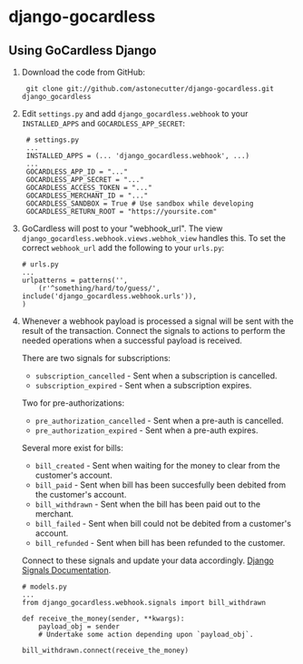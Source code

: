 django-gocardless
=================

Using GoCardless Django
-----------------------

1. Download the code from GitHub:

        git clone git://github.com/astonecutter/django-gocardless.git django_gocardless

1. Edit `settings.py` and add  `django_gocardless.webhook` to your `INSTALLED_APPS` 
   and `GOCARDLESS_APP_SECRET`:

        # settings.py
        ...
        INSTALLED_APPS = (... 'django_gocardless.webhook', ...)
        ...
        GOCARDLESS_APP_ID = "..."
        GOCARDLESS_APP_SECRET = "..."
        GOCARDLESS_ACCESS_TOKEN = "..."
        GOCARDLESS_MERCHANT_ID = "..."
        GOCARDLESS_SANDBOX = True # Use sandbox while developing
        GOCARDLESS_RETURN_ROOT = "https://yoursite.com"

1.  GoCardless will post to your "webhook_url". 
    The view `django_gocardless.webhook.views.webhok_view` handles this. 
    To set the correct `webhook_url` add the following to your `urls.py`:

        # urls.py
        ...
        urlpatterns = patterns('',
            (r'^something/hard/to/guess/', include('django_gocardless.webhook.urls')),
        )

1.  Whenever a webhook payload is processed a signal will be sent with the 
    result of the transaction. Connect the signals to actions to perform 
    the needed operations when a successful payload is received.
    
    There are two signals for subscriptions:
    - `subscription_cancelled` - Sent when a subscription is cancelled.
    - `subscription_expired` - Sent when a subscription expires.

    Two for pre-authorizations:
    - `pre_authorization_cancelled` - Sent when a pre-auth is cancelled.
    - `pre_authorization_expired` - Sent when a pre-auth expires.    

    Several more exist for bills:
    - `bill_created` - Sent when waiting for the money to clear from the customer's account.
    - `bill_paid` - Sent when bill has been succesfully been debited from the customer's account.
    - `bill_withdrawn` - Sent when the bill has been paid out to the merchant.
    - `bill_failed` - Sent when bill could not be debited from a customer's account.
    - `bill_refunded` - Sent when bill has been refunded to the customer.

    Connect to these signals and update your data accordingly. [Django Signals Documentation](http://docs.djangoproject.com/en/dev/topics/signals/).

        # models.py
        ...
        from django_gocardless.webhook.signals import bill_withdrawn
        
        def receive_the_money(sender, **kwargs):
            payload_obj = sender
            # Undertake some action depending upon `payload_obj`.

        bill_withdrawn.connect(receive_the_money)
